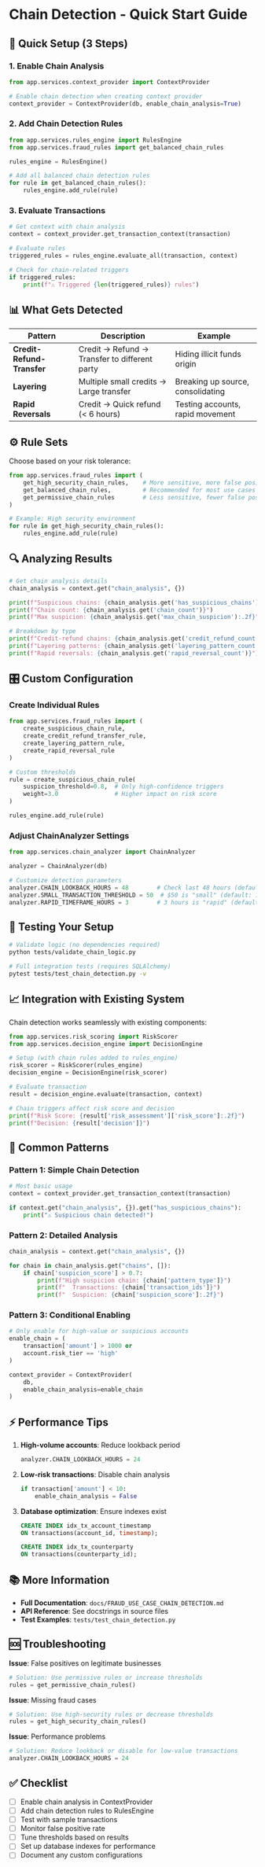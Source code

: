 # Chain Detection - Quick Start Guide

## 🎯 Quick Setup (3 Steps)

### 1. Enable Chain Analysis

```python
from app.services.context_provider import ContextProvider

# Enable chain detection when creating context provider
context_provider = ContextProvider(db, enable_chain_analysis=True)
```

### 2. Add Chain Detection Rules

```python
from app.services.rules_engine import RulesEngine
from app.services.fraud_rules import get_balanced_chain_rules

rules_engine = RulesEngine()

# Add all balanced chain detection rules
for rule in get_balanced_chain_rules():
    rules_engine.add_rule(rule)
```

### 3. Evaluate Transactions

```python
# Get context with chain analysis
context = context_provider.get_transaction_context(transaction)

# Evaluate rules
triggered_rules = rules_engine.evaluate_all(transaction, context)

# Check for chain-related triggers
if triggered_rules:
    print(f"⚠️ Triggered {len(triggered_rules)} rules")
```

## 📊 What Gets Detected

| Pattern | Description | Example |
|---------|-------------|---------|
| **Credit-Refund-Transfer** | Credit → Refund → Transfer to different party | Hiding illicit funds origin |
| **Layering** | Multiple small credits → Large transfer | Breaking up source, consolidating |
| **Rapid Reversals** | Credit → Quick refund (< 6 hours) | Testing accounts, rapid movement |

## ⚙️ Rule Sets

Choose based on your risk tolerance:

```python
from app.services.fraud_rules import (
    get_high_security_chain_rules,    # More sensitive, more false positives
    get_balanced_chain_rules,         # Recommended for most use cases
    get_permissive_chain_rules        # Less sensitive, fewer false positives
)

# Example: High security environment
for rule in get_high_security_chain_rules():
    rules_engine.add_rule(rule)
```

## 🔍 Analyzing Results

```python
# Get chain analysis details
chain_analysis = context.get("chain_analysis", {})

print(f"Suspicious chains: {chain_analysis.get('has_suspicious_chains')}")
print(f"Chain count: {chain_analysis.get('chain_count')}")
print(f"Max suspicion: {chain_analysis.get('max_chain_suspicion'):.2f}")

# Breakdown by type
print(f"Credit-refund chains: {chain_analysis.get('credit_refund_count')}")
print(f"Layering patterns: {chain_analysis.get('layering_pattern_count')}")
print(f"Rapid reversals: {chain_analysis.get('rapid_reversal_count')}")
```

## 🎛️ Custom Configuration

### Create Individual Rules

```python
from app.services.fraud_rules import (
    create_suspicious_chain_rule,
    create_credit_refund_transfer_rule,
    create_layering_pattern_rule,
    create_rapid_reversal_rule
)

# Custom thresholds
rule = create_suspicious_chain_rule(
    suspicion_threshold=0.8,  # Only high-confidence triggers
    weight=3.0                # Higher impact on risk score
)

rules_engine.add_rule(rule)
```

### Adjust ChainAnalyzer Settings

```python
from app.services.chain_analyzer import ChainAnalyzer

analyzer = ChainAnalyzer(db)

# Customize detection parameters
analyzer.CHAIN_LOOKBACK_HOURS = 48        # Check last 48 hours (default: 72)
analyzer.SMALL_TRANSACTION_THRESHOLD = 50  # $50 is "small" (default: 100)
analyzer.RAPID_TIMEFRAME_HOURS = 3        # 3 hours is "rapid" (default: 6)
```

## 🧪 Testing Your Setup

```bash
# Validate logic (no dependencies required)
python tests/validate_chain_logic.py

# Full integration tests (requires SQLAlchemy)
pytest tests/test_chain_detection.py -v
```

## 📈 Integration with Existing System

Chain detection works seamlessly with existing components:

```python
from app.services.risk_scoring import RiskScorer
from app.services.decision_engine import DecisionEngine

# Setup (with chain rules added to rules_engine)
risk_scorer = RiskScorer(rules_engine)
decision_engine = DecisionEngine(risk_scorer)

# Evaluate transaction
result = decision_engine.evaluate(transaction, context)

# Chain triggers affect risk score and decision
print(f"Risk Score: {result['risk_assessment']['risk_score']:.2f}")
print(f"Decision: {result['decision']}")
```

## 🚨 Common Patterns

### Pattern 1: Simple Chain Detection

```python
# Most basic usage
context = context_provider.get_transaction_context(transaction)

if context.get("chain_analysis", {}).get("has_suspicious_chains"):
    print("⚠️ Suspicious chain detected!")
```

### Pattern 2: Detailed Analysis

```python
chain_analysis = context.get("chain_analysis", {})

for chain in chain_analysis.get("chains", []):
    if chain['suspicion_score'] > 0.7:
        print(f"High suspicion chain: {chain['pattern_type']}")
        print(f"  Transactions: {chain['transaction_ids']}")
        print(f"  Suspicion: {chain['suspicion_score']:.2f}")
```

### Pattern 3: Conditional Enabling

```python
# Only enable for high-value or suspicious accounts
enable_chain = (
    transaction['amount'] > 1000 or
    account.risk_tier == 'high'
)

context_provider = ContextProvider(
    db,
    enable_chain_analysis=enable_chain
)
```

## ⚡ Performance Tips

1. **High-volume accounts**: Reduce lookback period
   ```python
   analyzer.CHAIN_LOOKBACK_HOURS = 24
   ```

2. **Low-risk transactions**: Disable chain analysis
   ```python
   if transaction['amount'] < 10:
       enable_chain_analysis = False
   ```

3. **Database optimization**: Ensure indexes exist
   ```sql
   CREATE INDEX idx_tx_account_timestamp
   ON transactions(account_id, timestamp);

   CREATE INDEX idx_tx_counterparty
   ON transactions(counterparty_id);
   ```

## 📚 More Information

- **Full Documentation**: `docs/FRAUD_USE_CASE_CHAIN_DETECTION.md`
- **API Reference**: See docstrings in source files
- **Test Examples**: `tests/test_chain_detection.py`

## 🆘 Troubleshooting

**Issue**: False positives on legitimate businesses
```python
# Solution: Use permissive rules or increase thresholds
rules = get_permissive_chain_rules()
```

**Issue**: Missing fraud cases
```python
# Solution: Use high-security rules or decrease thresholds
rules = get_high_security_chain_rules()
```

**Issue**: Performance problems
```python
# Solution: Reduce lookback or disable for low-value transactions
analyzer.CHAIN_LOOKBACK_HOURS = 24
```

## ✅ Checklist

- [ ] Enable chain analysis in ContextProvider
- [ ] Add chain detection rules to RulesEngine
- [ ] Test with sample transactions
- [ ] Monitor false positive rate
- [ ] Tune thresholds based on results
- [ ] Set up database indexes for performance
- [ ] Document any custom configurations
